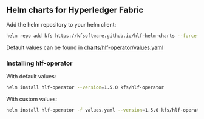 ## Helm charts for Hyperledger Fabric

Add the helm repository to your helm client:
```bash
helm repo add kfs https://kfsoftware.github.io/hlf-helm-charts --force-update 
```

Default values can be found in [charts/hlf-operator/values.yaml](values.yaml)


### Installing hlf-operator

With default values:
```bash
helm install hlf-operator --version=1.5.0 kfs/hlf-operator
```

With custom values:
```bash
helm install hlf-operator -f values.yaml --version=1.5.0 kfs/hlf-operator
```
